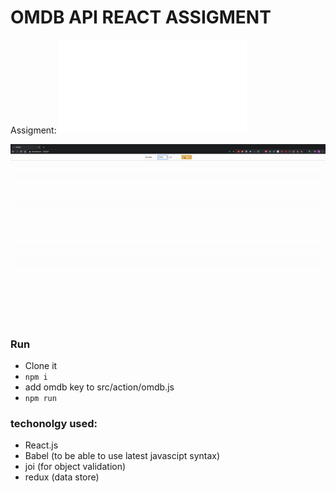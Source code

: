 # OMDB API REACT ASSIGMENT
Assigment: ![](task.pdf)

![](video.gif)

### Run
- Clone it
- `npm i`
- add omdb key to src/action/omdb.js
- `npm run`

### techonolgy used:
- React.js
- Babel (to be able to use latest javascipt syntax)
- joi (for object validation)
- redux (data store)

